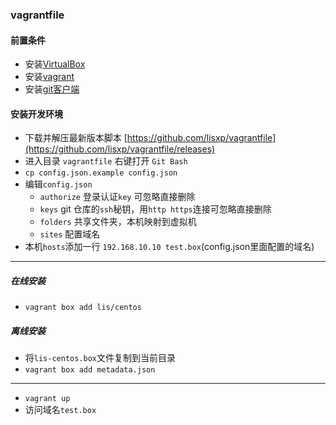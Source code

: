 ### vagrantfile

#### 前置条件

- 安装[VirtualBox](https://www.virtualbox.org/wiki/Downloads)
- 安装[vagrant](https://www.vagrantup.com/downloads.html)
- 安装[git客户端](https://git-scm.com/downloads)

#### 安装开发环境

- 下载并解压最新版本脚本 [https://github.com/lisxp/vagrantfile](https://github.com/lisxp/vagrantfile/releases)
- 进入目录 `vagrantfile` 右键打开 `Git Bash`
- `cp config.json.example config.json`
- 编辑`config.json`
    - `authorize` 登录认证`key` 可忽略直接删除
    - `keys` git 仓库的`ssh`秘钥，用`http https`连接可忽略直接删除
    - `folders` 共享文件夹，本机映射到虚拟机
    - `sites` 配置域名
- 本机`hosts`添加一行 `192.168.10.10 test.box`(config.json里面配置的域名)

---
##### 在线安装
- `vagrant box add lis/centos`

##### 离线安装
- 将`lis-centos.box`文件复制到当前目录
- `vagrant box add metadata.json`

---

- `vagrant up`
- 访问域名`test.box`



